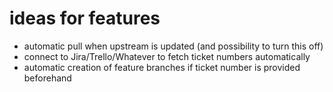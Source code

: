 # ideas for features
- automatic pull when upstream is updated (and possibility to turn this off)
- connect to Jira/Trello/Whatever to fetch ticket numbers automatically
- automatic creation of feature branches if ticket number is provided beforehand
